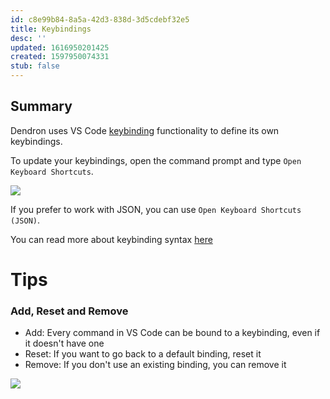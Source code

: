 ```yaml
---
id: c8e99b84-8a5a-42d3-838d-3d5cdebf32e5
title: Keybindings
desc: ''
updated: 1616950201425
created: 1597950074331
stub: false
---
```


## Summary
Dendron uses VS Code [keybinding](https://code.visualstudio.com/docs/getstarted/keybindings) functionality to define its own keybindings. 

To update your keybindings, open the command prompt and type `Open Keyboard Shortcuts`.

<a href="https://www.loom.com/share/fec07d11a8d949dd98c9ce2ce0bda507"> 
<img style="" src="https://cdn.loom.com/sessions/thumbnails/fec07d11a8d949dd98c9ce2ce0bda507-with-play.gif"> </a>

If you prefer to work with JSON, you can use `Open Keyboard Shortcuts (JSON)`.

You can read more about keybinding syntax [here](https://code.visualstudio.com/docs/getstarted/keybindings)

# Tips

### Add, Reset and Remove

- Add: Every command in VS Code can be bound to a keybinding, even if it doesn't have one
- Reset: If you want to go back to a default binding, reset it
- Remove: If you don't use an existing binding, you can remove it

<a href="https://www.loom.com/share/ec107e7c70f94070b9a4f52dd88b0899"> 
<img style="" src="https://cdn.loom.com/sessions/thumbnails/ec107e7c70f94070b9a4f52dd88b0899-with-play.gif"> </a>

